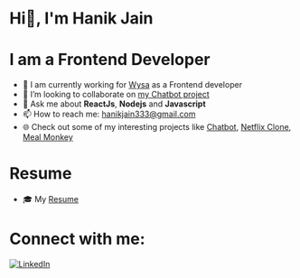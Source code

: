 # Hi👋, I'm Hanik Jain



# I am a Frontend Developer

- 🔭 I am currently working for [Wysa](https://wysa.com/) as a Frontend developer 
- 👯 I’m looking to collaborate on [my Chatbot project](https://github.com/HanikJain/chatbot/)
- 💬 Ask me about **ReactJs**, **Nodejs** and **Javascript**
- 📫 How to reach me: hanikjain333@gmail.com 
- :globe_with_meridians: Check out some of my interesting projects like [Chatbot](https://github.com/HanikJain/chatbot/), [Netflix Clone](https://github.com/HanikJain/netflix-clone), [Meal Monkey](https://github.com/HanikJain/food-ordering-website)
  
# Resume
- 🎓 My [Resume](https://drive.google.com/file/d/1dToz3SeD0vWFJsAqXJ_Sbv5YkkT5ERAK/view)



# Connect with me:

[![LinkedIn](https://img.shields.io/badge/LinkedIn-0077B5?style=for-the-badge&logo=linkedin&logoColor=white)](https://www.linkedin.com/in/hanik-jain-19a211144/)

